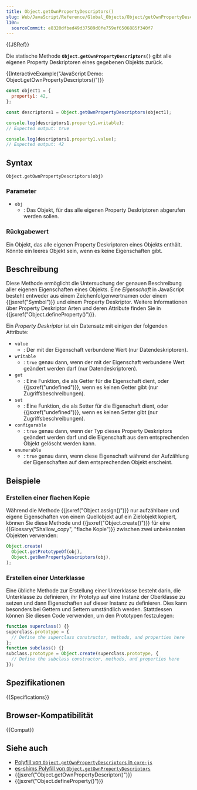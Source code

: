 ```yaml
---
title: Object.getOwnPropertyDescriptors()
slug: Web/JavaScript/Reference/Global_Objects/Object/getOwnPropertyDescriptors
l10n:
  sourceCommit: e8320dfbed49d37589d0fe759ef6506885f340f7
---
```


{{JSRef}}

Die statische Methode **`Object.getOwnPropertyDescriptors()`** gibt alle eigenen Property Deskriptoren eines gegebenen Objekts zurück.

{{InteractiveExample("JavaScript Demo: Object.getOwnPropertyDescriptors()")}}

```js interactive-example
const object1 = {
  property1: 42,
};

const descriptors1 = Object.getOwnPropertyDescriptors(object1);

console.log(descriptors1.property1.writable);
// Expected output: true

console.log(descriptors1.property1.value);
// Expected output: 42
```

## Syntax

```js-nolint
Object.getOwnPropertyDescriptors(obj)
```

### Parameter

- `obj`
  - : Das Objekt, für das alle eigenen Property Deskriptoren abgerufen werden sollen.

### Rückgabewert

Ein Objekt, das alle eigenen Property Deskriptoren eines Objekts enthält. Könnte ein leeres Objekt sein, wenn es keine Eigenschaften gibt.

## Beschreibung

Diese Methode ermöglicht die Untersuchung der genauen Beschreibung aller eigenen Eigenschaften eines Objekts. Eine _Eigenschaft_ in JavaScript besteht entweder aus einem Zeichenfolgenwertnamen oder einem {{jsxref("Symbol")}} und einem Property Deskriptor. Weitere Informationen über Property Deskriptor Arten und deren Attribute finden Sie in {{jsxref("Object.defineProperty()")}}.

Ein _Property Deskriptor_ ist ein Datensatz mit einigen der folgenden Attribute:

- `value`
  - : Der mit der Eigenschaft verbundene Wert (nur Datendeskriptoren).
- `writable`
  - : `true` genau dann, wenn der mit der Eigenschaft verbundene Wert geändert werden darf (nur Datendeskriptoren).
- `get`
  - : Eine Funktion, die als Getter für die Eigenschaft dient, oder {{jsxref("undefined")}}, wenn es keinen Getter gibt (nur Zugriffsbeschreibungen).
- `set`
  - : Eine Funktion, die als Setter für die Eigenschaft dient, oder {{jsxref("undefined")}}, wenn es keinen Setter gibt (nur Zugriffsbeschreibungen).
- `configurable`
  - : `true` genau dann, wenn der Typ dieses Property Deskriptors geändert werden darf und die Eigenschaft aus dem entsprechenden Objekt gelöscht werden kann.
- `enumerable`
  - : `true` genau dann, wenn diese Eigenschaft während der Aufzählung der Eigenschaften auf dem entsprechenden Objekt erscheint.

## Beispiele

### Erstellen einer flachen Kopie

Während die Methode {{jsxref("Object.assign()")}} nur aufzählbare und eigene Eigenschaften von einem Quellobjekt auf ein Zielobjekt kopiert, können Sie diese Methode und {{jsxref("Object.create()")}} für eine {{Glossary("Shallow_copy", "flache Kopie")}} zwischen zwei unbekannten Objekten verwenden:

```js
Object.create(
  Object.getPrototypeOf(obj),
  Object.getOwnPropertyDescriptors(obj),
);
```

### Erstellen einer Unterklasse

Eine übliche Methode zur Erstellung einer Unterklasse besteht darin, die Unterklasse zu definieren, ihr Prototyp auf eine Instanz der Oberklasse zu setzen und dann Eigenschaften auf dieser Instanz zu definieren. Dies kann besonders bei Gettern und Settern umständlich werden. Stattdessen können Sie diesen Code verwenden, um den Prototypen festzulegen:

```js
function superclass() {}
superclass.prototype = {
  // Define the superclass constructor, methods, and properties here
};
function subclass() {}
subclass.prototype = Object.create(superclass.prototype, {
  // Define the subclass constructor, methods, and properties here
});
```

## Spezifikationen

{{Specifications}}

## Browser-Kompatibilität

{{Compat}}

## Siehe auch

- [Polyfill von `Object.getOwnPropertyDescriptors` in `core-js`](https://github.com/zloirock/core-js#ecmascript-object)
- [es-shims Polyfill von `Object.getOwnPropertyDescriptors`](https://www.npmjs.com/package/object.getownpropertydescriptors)
- {{jsxref("Object.getOwnPropertyDescriptor()")}}
- {{jsxref("Object.defineProperty()")}}
